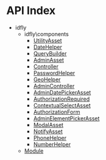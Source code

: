 API Index
=========

* idfly
    * idfly\components
        * [UtilityAsset](idfly-components-UtilityAsset.md)
        * [DateHelper](idfly-components-DateHelper.md)
        * [QueryBuilder](idfly-components-QueryBuilder.md)
        * [AdminAsset](idfly-components-AdminAsset.md)
        * [Controller](idfly-components-Controller.md)
        * [PasswordHelper](idfly-components-PasswordHelper.md)
        * [GeoHelper](idfly-components-GeoHelper.md)
        * [AdminController](idfly-components-AdminController.md)
        * [AdminDatePickerAsset](idfly-components-AdminDatePickerAsset.md)
        * [AuthorizationRequired](idfly-components-AuthorizationRequired.md)
        * [ContextualSelectAsset](idfly-components-ContextualSelectAsset.md)
        * [AuthorizationForm](idfly-components-AuthorizationForm.md)
        * [AdminElementPickerAsset](idfly-components-AdminElementPickerAsset.md)
        * [ModalAsset](idfly-components-ModalAsset.md)
        * [NotifyAsset](idfly-components-NotifyAsset.md)
        * [PhoneHelper](idfly-components-PhoneHelper.md)
        * [NumberHelper](idfly-components-NumberHelper.md)
    * [Module](idfly-Module.md)

